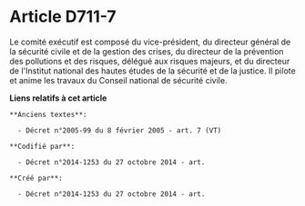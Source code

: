# Article D711-7

Le comité exécutif est composé du vice-président, du directeur général de la sécurité civile et de la gestion des crises, du
directeur de la prévention des pollutions et des risques, délégué aux risques majeurs, et du directeur de l'Institut national
des hautes études de la sécurité et de la justice. Il pilote et anime les travaux du Conseil national de sécurité civile.

**Liens relatifs à cet article**

	**Anciens textes**:

	  - Décret n°2005-99 du 8 février 2005 - art. 7 (VT)

	**Codifié par**:

	  - Décret n°2014-1253 du 27 octobre 2014 - art.

	**Créé par**:

	  - Décret n°2014-1253 du 27 octobre 2014 - art.
